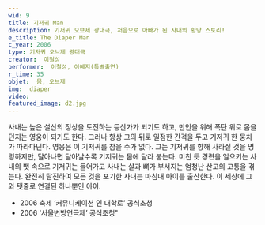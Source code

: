 ```yaml
---
wid: 9
title: 기저귀 Man
description: 기저귀 오브제 광대극, 처음으로 아빠가 된 사내의 황당 스토리!
e_title: The Diaper Man
c_year: 2006
type: 기저귀 오브제 광대극
creator:  이철성
performer:  이철성, 이예지(특별출연)
r_time: 35
objet:  몸, 오브제
img:  diaper
video: 
featured_image: d2.jpg
---
```


사내는 높은 설산의 정상을 도전하는 등산가가 되기도 하고, 만인을 위해 폭탄 위로 몸을 던지는 영웅이 되기도 한다. 그러나 항상 그의 뒤로 일정한 간격을 두고 기저귀 한 뭉치가 따라다닌다. 영웅은 이 기저귀를 참을 수가 없다. 그는 기저귀를 향해 사라질 것을 명령하지만, 달아나면 달아날수록 기저귀는 몸에 달라 붙는다. 미친 듯 경련을 일으키는 사내의 뱃 속으로 기저귀는 들어가고 사내는 살과 뼈가 부서지는 엄청난 산고의 고통을 겪는다. 완전히 탈진하여 모든 것을 포기한 사내는 마침내 아이를 출산한다. 이 세상에 그와 탯줄로 연결된 하나뿐인 아이. 


- 2006 축제 ‘커뮤니케이션 인 대학로’ 공식초청
- 2006 ‘서울변방연극제’ 공식초청"
